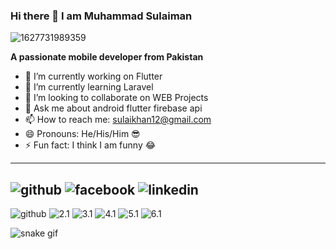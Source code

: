 ### Hi there 👋 I am Muhammad Sulaiman


![1627731989359](https://user-images.githubusercontent.com/63633576/150634668-75877915-9a7d-4585-8642-5a9b47a64e5f.jpg)

**A passionate mobile developer from Pakistan**


- 🔭 I’m currently working on Flutter
- 🌱 I’m currently learning Laravel 
- 👯 I’m looking to collaborate on WEB Projects
- 💬 Ask me about android flutter firebase api
- 📫 How to reach me: sulaikhan12@gmail.com
- 😄 Pronouns: He/His/Him 😎
- ⚡ Fun fact: I think I am funny 😂

---
![github](https://cloud.githubusercontent.com/assets/17016297/18839843/0e06a67a-83d2-11e6-993a-b35a182500e0.png)
![facebook](https://cloud.githubusercontent.com/assets/17016297/18839836/0a06deb4-83d2-11e6-8078-1d0974af0f63.png)
![linkedin](https://cloud.githubusercontent.com/assets/17016297/18839848/0fc7e74e-83d2-11e6-8c6a-277fc9d6e067.png)
---

![github](http://i.imgur.com/tXSoThF.png (twitter icon with padding))
![2.1](http://i.imgur.com/P3YfQoD.png (facebook icon with padding))
![3.1](http://i.imgur.com/yCsTjba.png (google plus icon with padding))
![4.1](http://i.imgur.com/YckIOms.png (tumblr icon with padding))
![5.1](http://i.imgur.com/1AGmwO3.png (dribbble icon with padding))
![6.1](http://i.imgur.com/0o48UoR.png (github icon with padding))

<!-- ## Languages and Tools: ## -->
<!-- Laguages icons should be here -->
![snake gif](https://github.com/SulaimanDev11/SulaimanDev11/blob/output/github-contribution-grid-snake.gif)
